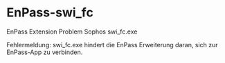 # EnPass-swi_fc
EnPass Extension Problem Sophos swi_fc.exe

Fehlermeldung:
swi_fc.exe hindert die EnPass Erweiterung daran, sich zur EnPass-App zu verbinden.
